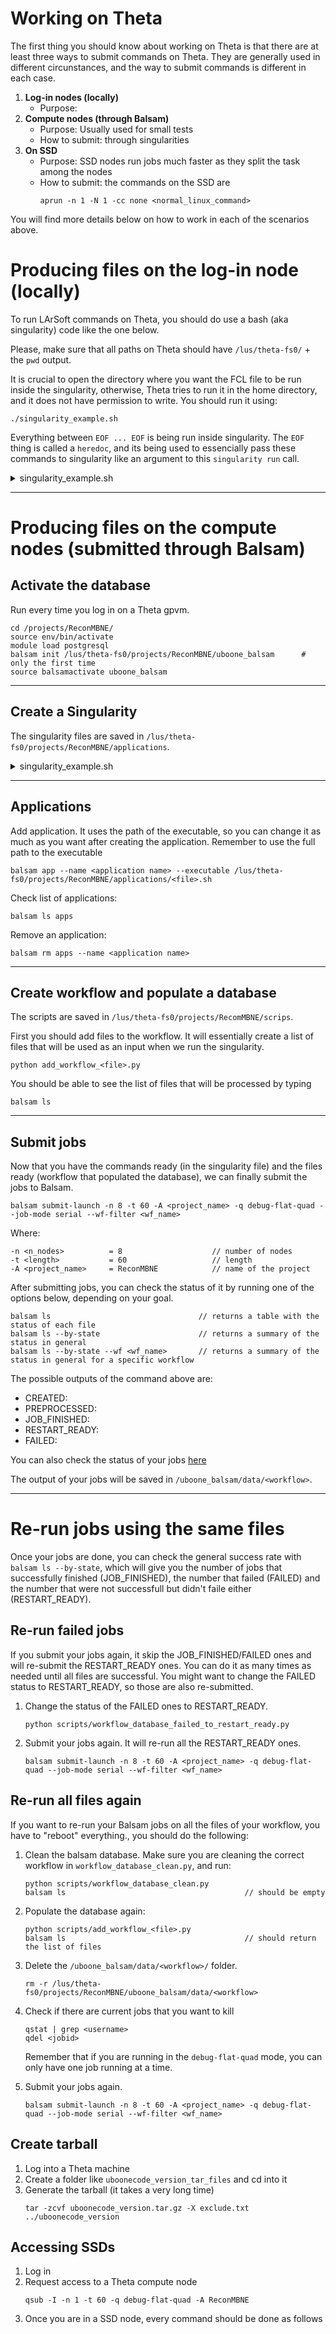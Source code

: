 # Working on Theta

The first thing you should know about working on Theta is that there are at least three ways to submit commands on Theta. They are generally used in different circunstances, and the way to submit commands is different in each case.

1. **Log-in nodes (locally)**
    - Purpose:
2. **Compute nodes (through Balsam)**
    - Purpose: Usually used for small tests 
    - How to submit: through singularities 
3. **On SSD**
    - Purpose: SSD nodes run jobs much faster as they split the task among the nodes
    - How to submit: the commands on the SSD are 
        ```
        aprun -n 1 -N 1 -cc none <normal_linux_command>
        ```

You will find more details below on how to work in each of the scenarios above.

# Producing files on the log-in node (locally)

To run LArSoft commands on Theta, you should do use a bash (aka singularity) code like the one below. 

Please, make sure that all paths on Theta should have `/lus/theta-fs0/` + the `pwd` output.

It is crucial to open the directory where you want the FCL file to be run inside the singularity, otherwise, Theta tries to run it in the home directory, and it does not have permission to write. You should run it using:

```
./singularity_example.sh
```

Everything between `EOF ... EOF` is being run inside singularity. The `EOF` thing is called a `heredoc`, and its being used to essencially pass these commands to singularity like an argument to this `singularity run` call.

<details>
    <summary>singularity_example.sh</summary>

    
    #!/bin/bash

    # ----- launch singularity container

    singularity run --no-home -B /lus:/lus -B /soft:/soft /lus/theta-fs0/projects/ReconMBNE/containers/singularity_slf7-balsam.sif << EOF

        # ----- Setup the pulled version of uboonecode (this is like sourcing cvmfs setup_uboone.sh)

        source /lus/theta-fs0/projects/ReconMBNE/uboonecode_v08_00_00_01b/setup

        # ----- Now we can setup uboonecode

        setup uboonecode v08_00_00_01b -q e17:prof

        # ----- Opening folder where you want the LArSoft outputs to be saved
        # ----- this step if very important otherwise your singularity will
        # ----- try to save the output in the home directory and will fail

        cd /lus/theta-fs0/projects/ReconMBNE/testing_cosmic_production/

        # ----- LArSoft commands

        lar -c ...

    EOF

    # After the EOF, we have now exited the singularity container.
    echo "Exited Container" 
    
</details>

---

# Producing files on the compute nodes (submitted through Balsam)

## Activate the database

Run every time you log in on a Theta gpvm.

```
cd /projects/ReconMBNE/
source env/bin/activate
module load postgresql
balsam init /lus/theta-fs0/projects/ReconMBNE/uboone_balsam      # only the first time
source balsamactivate uboone_balsam
```

---
## Create a Singularity

The singularity files are saved in `/lus/theta-fs0/projects/ReconMBNE/applications`.

<details>
    <summary>singularity_example.sh</summary>

    ```
    #!/bin/bash

    # launch singularity container
    singularity run --no-home -B /lus:/lus -B /soft:/soft /lus/theta-fs0/projects/ReconMBNE/containers/singularity_slf7-balsam.sif << EOF

        # ----- Setup the pulled version of uboonecode (this is like sourcing cvmfs setup_uboone.sh)
        source /lus/theta-fs0/projects/ReconMBNE/uboonecode\_v08\_00\_00\_01b/setup

        # ----- Now we can setup uboonecode
        setup uboonecode v08\_00\_00_01b -q e17:prof

        # ----- Opening folder
        cd /lus/theta-fs0/projects/ReconMBNE/testing\_cosmic\_production/

        # ----- Running Corsika
        lar -c /lus/theta-fs0/projects/ReconMBNE/testing\_cosmic\_production/prodcorsika\_on\_theta.fcl -n 1 -o corsika.root

        # ----- Running Geant4
        lar -c wirecell\_g4\_uboone.fcl -s corsika.root -o g4.root

        # ----- Running Detsim
        lar -c wirecell\_detsim\_uboone.fcl -s g4.root -o detsim.root

        # ----- Running Reco1&2
        lar -c reco\_uboone\_mcc9\_8\_driver\_stage1.fcl -s detsim.root -o reco1\_reco2.root

    EOF

    # After the EOF, we have now exited the singularity container.
    echo "Exited Container"
    ```

</details>

---
## Applications

Add application. It uses the path of the executable, so you can change it as much as you want after creating the application. Remember to use the full path to the executable
```
balsam app --name <application name> --executable /lus/theta-fs0/projects/ReconMBNE/applications/<file>.sh
```

Check list of applications:
```
balsam ls apps
```

Remove an application:
```
balsam rm apps --name <application name>
```

---
## Create workflow and populate a database

The scripts are saved in `/lus/theta-fs0/projects/RecomMBNE/scrips`.

First you should add files to the workflow. It will essentially create a list of files that will be used as an input when we run the singularity.

```
python add_workflow_<file>.py
```

You should be able to see the list of files that will be processed by typing

```
balsam ls
```

---
## Submit jobs

Now that you have the commands ready (in the singularity file) and the files ready (workflow that populated the database), we can finally submit the jobs to Balsam.

```
balsam submit-launch -n 8 -t 60 -A <project_name> -q debug-flat-quad --job-mode serial --wf-filter <wf_name>
```

Where:

```
-n <n_nodes>          = 8                    // number of nodes
-t <length>           = 60                   // length
-A <project_name>     = ReconMBNE            // name of the project
```

After submitting jobs, you can check the status of it by running one of the options below, depending on your goal.

```
balsam ls                                 // returns a table with the status of each file
balsam ls --by-state                      // returns a summary of the status in general
balsam ls --by-state --wf <wf_name>       // returns a summary of the status in general for a specific workflow
```

The possible outputs of the command above are:

- CREATED:
- PREPROCESSED:
- JOB_FINISHED:
- RESTART_READY:
- FAILED:

You can also check the status of your jobs [here](https://status.alcf.anl.gov/theta/activity)

The output of your jobs will be saved in `/uboone_balsam/data/<workflow>`.

---
# Re-run jobs using the same files
 
Once your jobs are done, you can check the general success rate with `balsam ls --by-state`, which will give you the number of jobs that successfully finished (JOB_FINISHED), the number that failed (FAILED) and the number that were not successfull but didn't faile either (RESTART_READY).

## Re-run failed jobs

If you submit your jobs again, it skip the JOB_FINISHED/FAILED ones and will re-submit the RESTART_READY ones. You can do it as many times as needed until all files are successful. You might want to change the FAILED status to RESTART_READY, so those are also re-submitted.

1. Change the status of the FAILED ones to RESTART_READY.
    ```
    python scripts/workflow_database_failed_to_restart_ready.py
    ```
2. Submit your jobs again. It will re-run all the RESTART_READY ones.
    ```
    balsam submit-launch -n 8 -t 60 -A <project_name> -q debug-flat-quad --job-mode serial --wf-filter <wf_name>
    ```

## Re-run all files again


If you want to re-run your Balsam jobs on all the files of your workflow, you have to "reboot" everything., you should do the following:

1. Clean the balsam database. Make sure you are cleaning the correct workflow in `workflow_database_clean.py`, and run:
    ```
    python scripts/workflow_database_clean.py
    balsam ls                                        // should be empty
    ```
2. Populate the database again:
    ```
    python scripts/add_workflow_<file>.py
    balsam ls                                        // should return the list of files
    ```
3. Delete the `/uboone_balsam/data/<workflow>/` folder.
    ```
    rm -r /lus/theta-fs0/projects/ReconMBNE/uboone_balsam/data/<workflow>
    ```

4. Check if there are current jobs that you want to kill
    ```
    qstat | grep <username>
    qdel <jobid>
    ```
    Remember that if you are running in the `debug-flat-quad` mode, you can only have one job running at a time.

4. Submit your jobs again.
    ```
    balsam submit-launch -n 8 -t 60 -A <project_name> -q debug-flat-quad --job-mode serial --wf-filter <wf_name>
    ```

## Create tarball

1. Log into a Theta machine
2. Create a folder like `uboonecode_version_tar_files` and cd into it
3. Generate the tarball (it takes a very long time)
    ```
    tar -zcvf uboonecode_version.tar.gz -X exclude.txt ../uboonecode_version
    ```

## Accessing SSDs

1. Log in
2. Request access to a Theta compute node
    ```
    qsub -I -n 1 -t 60 -q debug-flat-quad -A ReconMBNE
    ```
3. Once you are in a SSD node, every command should be done as follows
    ```

    ```
